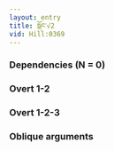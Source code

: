 ```yaml
---
layout: entry
title: སྒོང་√2
vid: Hill:0369
---
```

### Dependencies (N = 0)


### Overt 1-2


### Overt 1-2-3


### Oblique arguments
